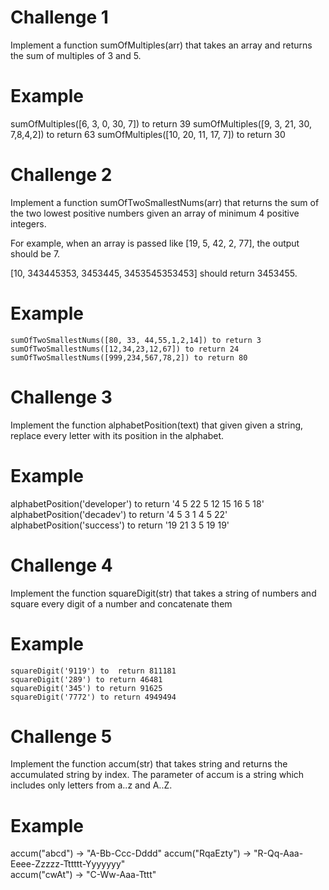 # Challenge 1
Implement a function sumOfMultiples(arr) that takes an array and returns the sum of multiples of 3 and 5.


# Example
sumOfMultiples([6, 3, 0, 30, 7])  to return 39
sumOfMultiples([9, 3, 21, 30, 7,8,4,2]) to return 63
sumOfMultiples([10, 20, 11, 17, 7])  to return 30

# Challenge 2

Implement a function sumOfTwoSmallestNums(arr) that returns the sum of the two lowest positive numbers given an array of minimum 4 positive integers. 

For example, when an array is passed like [19, 5, 42, 2, 77], the output should be 7.

[10, 343445353, 3453445, 3453545353453] should return 3453455.


# Example
    sumOfTwoSmallestNums([80, 33, 44,55,1,2,14]) to return 3
    sumOfTwoSmallestNums([12,34,23,12,67]) to return 24 
    sumOfTwoSmallestNums([999,234,567,78,2]) to return 80 
 
   
# Challenge 3

Implement the function alphabetPosition(text) that given given a string, replace every letter with its position in the alphabet.
# Example
  alphabetPosition('developer')  to return '4 5 22 5 12 15 16 5 18'
     alphabetPosition('decadev') to return '4 5 3 1 4 5 22'
     alphabetPosition('success') to return '19 21 3 5 19 19'


# Challenge 4

Implement the function squareDigit(str) that takes a string of numbers and square every digit of a number and concatenate them

# Example
    squareDigit('9119') to  return 811181
    squareDigit('289') to return 46481
    squareDigit('345') to return 91625
    squareDigit('7772') to return 4949494
    
# Challenge 5

Implement the function accum(str) that takes string and returns the accumulated string by index.
The parameter of accum is a string which includes only letters from a..z and A..Z.
# Example
   accum("abcd") -> "A-Bb-Ccc-Dddd"
   accum("RqaEzty") -> "R-Qq-Aaa-Eeee-Zzzzz-Tttttt-Yyyyyyy"  
    accum("cwAt") -> "C-Ww-Aaa-Tttt"   





